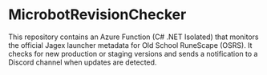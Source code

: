 # MicrobotRevisionChecker
This repository contains an Azure Function (C# .NET Isolated) that monitors the official Jagex launcher metadata for Old School RuneScape (OSRS). It checks for new production or staging versions and sends a notification to a Discord channel when updates are detected.
